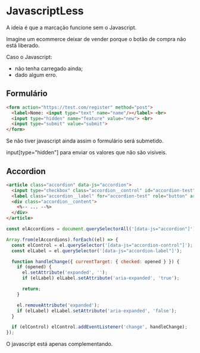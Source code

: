 # JavascriptLess

A ideia é que a marcação funcione sem o Javascript.

Imagine um ecommerce deixar de vender porque o botão de compra não está liberado.

Caso o Javascript:
- não tenha carregado ainda;
- dado algum erro.

## Formulário

```html
<form action="https://test.com/register" method="post"> 
  <label>Nome: <input type="text" name="name"/></label> <br>
  <input type="hidden" name="feature" value="new"> <br>
  <input type="submit" value="submit">
</form>
```

Se não tiver javascript ainda assim o formulário será submetido.

input[type="hidden"] para enviar os valores que não são visíveis.

## Accordion

``` html
<article class="accordion" data-js="accordion">
  <input type="checkbox" class="accordion__control" id="accordion-test" data-js="accordion-control" hidden>
  <label class="accordion__label" for="accordion-test" role="button" aria-expanded="false" data-js="accordion-label">accordion label</label>
  <div class="accordion__content">
    <%-- ... --%>
  </div>
</article>
```

```javascript
const elAccordions = document.querySelectorAll('[data-js="accordion"]');

Array.from(elAccordions).forEach((el) => {
  const elControl = el.querySelector('[data-js="accordion-control"]');
  const elLabel = el.querySelector('[data-js="accordion-label"]');

  function handleChange({ currentTarget: { checked: opened } }) {
    if (opened) {
      el.setAttribute('expanded', '');
      if (elLabel) elLabel.setAttribute('aria-expanded', 'true');

      return;
    }

    el.removeAttribute('expanded');
    if (elLabel) elLabel.setAttribute('aria-expanded', 'false');
  }

  if (elControl) elControl.addEventListener('change', handleChange);
});
```

O javascript está apenas complementando.

